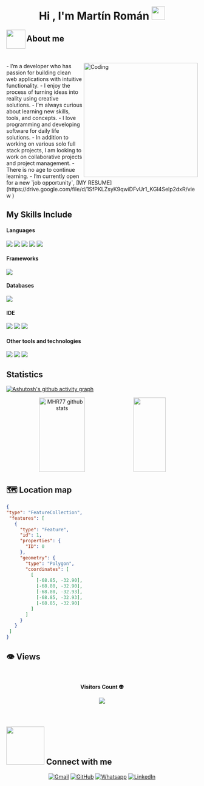 <h1 align="center">Hi , I'm Martín Román <img src="https://media.giphy.com/media/hvRJCLFzcasrR4ia7z/giphy.gif" width="35"></h1>
<p align="center">

<!---------------------------------------------------------------------------------------------------------------------------->
<img align="left" src = "https://user-images.githubusercontent.com/63050133/156777293-72a6e681-2582-4a9d-ad92-09d1181d47c7.gif" width = 50px height=50px>
<h2 align="left" font-weight="bold">About me</h2>  
<br><br>
<img align="right" alt="Coding" width="300" src="https://i.pinimg.com/originals/81/17/8b/81178b47a8598f0c81c4799f2cdd4057.gif">
- I’m a developer who has passion for building clean web applications with intuitive functionality.
- I enjoy the process of turning ideas into reality using creative solutions.
- I’m always curious about learning new skills, tools, and concepts.
- I love programming and developing software for daily life solutions.
- In addition to working on various solo full stack projects,  I am looking to work on collaborative projects and project management.
- There is no age to continue learning. 
- I’m currently open for a new `job opportunity`,  [MY RESUME] (https://drive.google.com/file/d/1SfPKLZsyK9qwiDFvUr1_KGl4Selp2dxR/view )



<br>


<!------------------------------------------------------------------------------------------------------------------------------------------>	

## My Skills Include

<h4> Languages </h4>
<span> 
  <img src="https://img.shields.io/badge/HTML5-E34F26?style=for-the-badge&logo=html5&logoColor=white">
  <img src="https://img.shields.io/badge/CSS3-1572B6?style=for-the-badge&logo=css3&logoColor=white">
  <img src="https://img.shields.io/badge/JavaScript-F7DF1E?style=for-the-badge&logo=javascript&logoColor=black">
  <img src="https://img.shields.io/badge/Java-ED8B00?style=for-the-badge&logo=java&logoColor=white">
  <img src="https://img.shields.io/badge/Python-3776AB?style=for-the-badge&logo=python&logoColor=white">
</span>

<!--------------------------------------------------------------------------------------------------------------------------------------------------------------------------->

<h4> Frameworks </h4>
<span>
  <img src="https://img.shields.io/badge/Bootstrap-563D7C?style=for-the-badge&logo=bootstrap&logoColor=white">
</span>

<h4> Databases </h4>
<span>
 <img src="https://img.shields.io/badge/MySQL-00758F?style=for-the-badge&logo=mysql&logoColor=white">

</span>

<!---------------------------------------------------------------------------------------------------------------------------------------------------------------------------------->
<h4> IDE </h4>
<span>
<img src="https://img.shields.io/badge/NetBeans-1B6AC6?style=for-the-badge&logo=apache-netbeans&logoColor=white">

<img src="https://img.shields.io/badge/Visual_Studio_Code-0078D4?style=for-the-badge&logo=visual%20studio%20code&logoColor=white">

<img src="https://img.shields.io/badge/IntelliJ_IDEA-2C2255?style=for-the-badge&logo=intellij-idea&logoColor=white">

  <h4>Other tools and technologies</h4>
    <img src="https://img.shields.io/badge/Git-F05032?style=for-the-badge&logo=git&logoColor=white">
    <img src="https://img.shields.io/badge/GitHub-4078c0?style=for-the-badge&logo=github&logoColor=white">
  <img src="https://img.shields.io/badge/Xampp-F37623?style=for-the-badge&logo=xampp&logoColor=white">

</span>

<!---------------------------------------------------------------------------------------------------------------------------->

## Statistics
[![Ashutosh's github activity graph](https://github-readme-activity-graph.vercel.app/graph?username=MHR77&bg_color=0d1117&color=ffffff&line=33ff4f&point=f9fafa&area=true&hide_border=true)](https://github.com/ashutosh00710/github-readme-activity-graph)

<!---------------------------------------------------------------------------------------------------------------------------------------------------------------------->

<div align="center">  
  <img width="49%" height="195px" src="https://github-readme-stats.vercel.app/api?username=MHR77&show_icons=true&count_private=true&hide_border=true&title_color=33ff4f&icon_color=33ff4f&text_color=c9d1d9&bg_color=0d1117" alt="MHR77 github stats" /> 
  
  <img width="41%" height="195px" src="https://github-readme-stats.vercel.app/api/top-langs/?username=MHR77&layout=compact&hide_border=true&title_color=33ff4f&text_color=33ff4f&bg_color=0d1117" />
</div>

    
<!--------------------------------------------------------------------------------------------------------------------------------------------------------------------------------------->

## 🗺️ Location map

 ```geojson
{
 "type": "FeatureCollection",
  "features": [
    {
      "type": "Feature",
      "id": 1,
      "properties": {
        "ID": 0
      },
      "geometry": {
        "type": "Polygon",
        "coordinates": [
          [
            [-68.85, -32.90],
            [-68.80, -32.90],
            [-68.80, -32.93],
            [-68.85, -32.93],
            [-68.85, -32.90]
          ]
        ]
      }
    }
  ]
}
 ```


<!------------------------------------------------------------------------------------------------------------------------------------------->
 ## 👁️ Views
 
<div align="center">
<br><p align="centre"><b>Visitors Count 👽 </b></p>  
<p align="center"><img align="center" src="https://profile-counter.glitch.me/{MHR77}/count.svg" /></p> 
<br>
</div>
<!--------------------------------------------------------------------------------------------------------------------------------------------->

## <picture> <img src="https://github.com/7oSkaaa/7oSkaaa/blob/main/Images/Connect-with-me.gif?raw=true" width="100px"> </picture> Connect with me
<p align="center">
	<a href="mailto:martinrom77@gmail.com"><img img src="https://img.shields.io/badge/gmail-%23EA4335.svg?style=plastic&logo=gmail&logoColor=white" alt="Gmail"/></a>
	<a href="https://github.com/MHR77"><img src="https://img.shields.io/badge/github-%23181717.svg?style=plastic&logo=github&logoColor=white" alt="GitHub"/></a>
	<a href="https://wa.me/542615980015"><img src="https://img.shields.io/badge/whatsapp-%2325D366.svg?style=plastic&logo=whatsapp&logoColor=white" alt="Whatsapp"/></a>
	<a href="https://www.linkedin.com/in/martín-román-108a3826b/"><img src="https://img.shields.io/badge/linkedin-%230A66C2.svg?style=plastic&logo=linkedin&logoColor=white" alt="LinkedIn"/></a>
	

